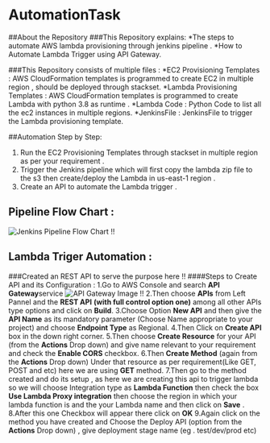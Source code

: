 # AutomationTask

##About the Repository
###This Repository explains:
*The steps to automate AWS lambda provisioning through jenkins pipeline .
*How to Automate Lambda Trigger using API Gateway.

###This Repository consists of multiple files :
*EC2 Provisioning Templates : AWS CloudFormation templates is programmed to create EC2 in multiple region , should be deployed through stackset.
*Lambda Provisioning Templates : AWS CloudFormation templates is programmed to create Lambda with python 3.8 as runtime .
*Lambda Code : Python Code to list all the ec2 instances in multiple regions.
*JenkinsFile : JenkinsFile to trigger the Lambda provisioning template.

##Automation Step by Step:
1. Run the EC2 Provisioning Templates through stackset in multiple region as per your requirement .
2. Trigger the Jenkins pipeline which will first copy the lambda zip file to the s3 then create/deploy the Lambda in us-east-1 region .
3. Create an API to automate the Lambda trigger .

## Pipeline Flow Chart :

![Jenkins Pipeline Flow Chart !!](https://github.com/trisha2694/LambdaAutomation/PipelineFlowChart.png?raw=true)

## Lambda Triger Automation :
###Created an REST API to serve the purpose here !!
####Steps to Create API and its Configuration :
1.Go to AWS Console and search **API Gateway**service
![API Gateway Image !!](https://github.com/trisha2694/LambdaAutomation/PipelineFlowChart.png?raw=true)
2.Then choose **APIs** from Left Pannel and the **REST API** __(with full control option one)__ among all other APIs type options and click on **Build**.
3.Choose Option **New API** and then give the __API Name__ as its mandatory parameter (Choose Name appropriate to your project) and choose __Endpoint Type__ as Regional.
4.Then Click on **Create API** box in the down right corner.
5.Then choose **Create Resource** for your API (from the **Actions** Drop down) and give name relevant to your requirement and check the **Enable CORS** checkbox.
6.Then **Create Method** (again from the **Actions** Drop down) Under that resource as per requirement(Like GET, POST and etc) here we are using **GET** method.
7.Then go to the method created and do its setup , as here we are creating this api to trigger lambda so we will choose Integration type as **Lambda Function** then check the box **Use Lambda Proxy integration** then choose the region in which your lambda function is and the your Lambda name and then click on **Save** .
8.After this one Checkbox will appear there click on **OK**
9.Again click on the method you have created and Choose the Deploy API (option from the **Actions** Drop down) , give deployment stage name (eg . test/dev/prod etc)

